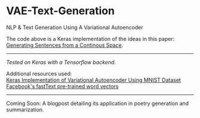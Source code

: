 # VAE-Text-Generation
NLP & Text Generation Using A Variational Autoencoder

The code above is a Keras implementation of the ideas in this paper: [Generating Sentences from a Continous Space](https://arxiv.org/pdf/1511.06349.pdf).

***

*Tested on Keras with a Tensorflow backend.*

Additional resources used:  
[Keras Implementation of Variational Autoencoder Using MNIST Dataset](https://github.com/fchollet/keras/blob/master/examples/variational_autoencoder.py)  
[Facebook's fastText pre-trained word vectors](https://github.com/facebookresearch/fastText/blob/master/pretrained-vectors.md)  
***
Coming Soon: A blogpost detailing its application in poetry generation and summarization.
